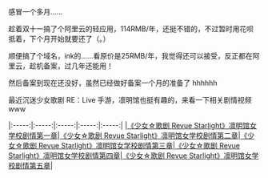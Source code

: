 感冒一个多月……

趁着双十一搞了个阿里云的轻应用，114RMB/年，还挺不错的，不过暂时用花呗抵着，下个月开始就要还了（。）

顺便搞了个域名，ink的……看原价是25RMB/年，我觉得还可以接受，反正都在阿里云，趁机备案，过几年还能用！

然后备案到现在还没好，虽然已经做好备案一个月的准备了 hhhhhh

最近沉迷少女歌剧 RE：Live 手游，凛明馆也挺有趣的，来看一下相关剧情视频www

|:-----:|:-----:|:-----:|:-----:|:-----:|
|[《少女☆歌剧 Revue Starlight》凛明馆女学校剧情第一章](https://www.bilibili.com/video/av34401624)|[《少女☆歌剧 Revue Starlight》凛明馆女学校剧情第二章](https://www.bilibili.com/video/av34465915)|[《少女☆歌剧 Revue Starlight》凛明馆女学校剧情第三章](https://www.bilibili.com/video/av34581569)|[《少女☆歌剧 Revue Starlight》凛明馆女学校剧情第四章](https://www.bilibili.com/video/av34584830)|[《少女☆歌剧 Revue Starlight》凛明馆女学校剧情第五章](https://www.bilibili.com/video/av34585090)|
